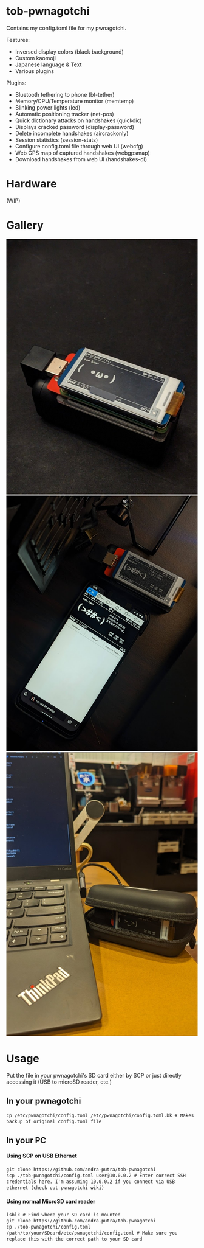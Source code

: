 # tob-pwnagotchi
Contains my config.toml file for my pwnagotchi.

Features:
- Inversed display colors (black background)
- Custom kaomoji
- Japanese language & Text
- Various plugins

Plugins:
- Bluetooth tethering to phone (bt-tether)
- Memory/CPU/Temperature monitor (memtemp)
- Blinking power lights (led)
- Automatic positioning tracker (net-pos)
- Quick dictionary attacks on handshakes (quickdic)
- Displays cracked password (display-password)
- Delete incomplete handshakes (aircrackonly)
- Session statistics (session-stats)
- Configure config.toml file through web UI (webcfg)
- Web GPS map of captured handshakes (webgpsmap)
- Download handshakes from web UI (handshakes-dl)

# Hardware
(WIP)

# Gallery
![honmono](/media/pwnagotchi.png)
![bluetooth tethering](/media/bluetooth_tether.png)
![onthego](/media/onthego.png)

# Usage
Put the file in your pwnagotchi's SD card either by SCP or just directly accessing it (USB to microSD reader, etc.)


## In your pwnagotchi
```
cp /etc/pwnagotchi/config.toml /etc/pwnagotchi/config.toml.bk # Makes backup of original config.toml file
```

## In your PC

#### Using SCP on USB Ethernet
```
git clone https://github.com/andra-putra/tob-pwnagotchi
scp ./tob-pwnagotchi/config.toml user@10.0.0.2 # Enter correct SSH credentials here. I'm assuming 10.0.0.2 if you connect via USB ethernet (check out pwnagotchi wiki) 
```

#### Using normal MicroSD card reader
```
lsblk # Find where your SD card is mounted
git clone https://github.com/andra-putra/tob-pwnagotchi
cp ./tob-pwnagotchi/config.toml /path/to/your/SDcard/etc/pwnagotchi/config.toml # Make sure you replace this with the correct path to your SD card
```


